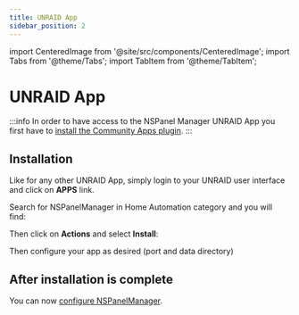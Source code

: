 ```yaml
---
title: UNRAID App
sidebar_position: 2
---
```

import CenteredImage from '@site/src/components/CenteredImage';
import Tabs from '@theme/Tabs';
import TabItem from '@theme/TabItem';

# UNRAID App

:::info
In order to have access to the NSPanel Manager UNRAID App
you first have to [install the Community Apps plugin](https://unraid.net/community/apps).
:::

## Installation

Like for any other UNRAID App, simply login to your UNRAID user interface and click on **APPS** link.

Search for NSPanelManager in Home Automation category and you will find:

<CenteredImage
src="/images/doc/unraid/unraid-app-preview.png"
alt="NSPanel Manager UNRAID App preview"
figureNumber={1}
/>

Then click on **Actions** and select  **Install**:

<CenteredImage
src="/images/doc/unraid/unraid-app-install-context-menu.png"
alt="Context menu"
figureNumber={2}
/>

Then configure your app as desired (port and data directory)

## After installation is complete

You can now [configure NSPanelManager](./../configuration).
